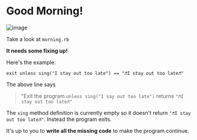# Good Morning!

![image](https://media.giphy.com/media/vRHWs7vYa2lCE/giphy.gif)

Take a look at `morning.rb`

**It needs some fixing up!**

Here's the example:

```
exit unless sing("I stay out too late") == "♬I stay out too late♬"
```

The above line says

> "Exit the program `unless sing("I say out too late")` returns `"♬I stay out too late♬"`

The `sing` method definition is currently empty so it doesn't return `"♬I stay out too late♬"`. Instead the program exits.

It's up to you to **write all the missing code** to make the program continue.


